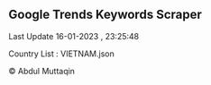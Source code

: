 

## Google Trends Keywords Scraper 
 
Last Update 16-01-2023 , 23:25:48

Country List :
VIETNAM.json



© Abdul Muttaqin 
